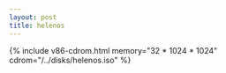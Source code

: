 ```yaml
---
layout: post
title: helenos
---
```

{% include v86-cdrom.html memory="32 * 1024 * 1024" cdrom="/../disks/helenos.iso" %}